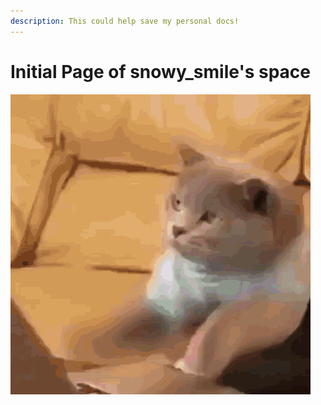 ```yaml
---
description: This could help save my personal docs!
---
```


# Initial Page of snowy\_smile's space

![](.gitbook/assets/i-am-a-happy-programmer.gif)

